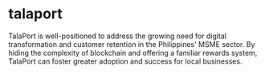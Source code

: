 # talaport
TalaPort is well-positioned to address the growing need for digital transformation and customer retention in the Philippines' MSME sector. By hiding the complexity of blockchain and offering a familiar rewards system, TalaPort can foster greater adoption and success for local businesses.
